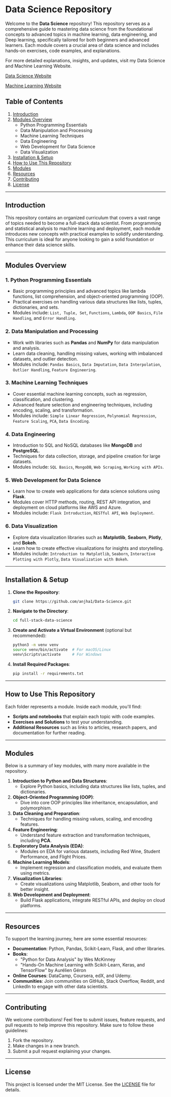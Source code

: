 # Data Science Repository

Welcome to the **Data Science** repository! This repository serves as a comprehensive guide to mastering data science from the foundational concepts to advanced topics in machine learning, data engineering, and Deep learning, specifically tailored for both beginners and advanced learners. Each module covers a crucial area of data science and includes hands-on exercises, code examples, and explanations.



For more detailed explanations, insights, and updates, visit my Data Science and Machine Learning Website.

[Data Science Website](https://sites.google.com/view/achhuta-nand-jha/data-science)

[Machine Learning Website](https://sites.google.com/view/achhuta-nand-jha/machine-learning)

## Table of Contents
1. [Introduction](#introduction)
2. [Modules Overview](#modules-overview)
   - Python Programming Essentials
   - Data Manipulation and Processing
   - Machine Learning Techniques
   - Data Engineering
   - Web Development for Data Science
   - Data Visualization
3. [Installation & Setup](#installation--setup)
4. [How to Use This Repository](#how-to-use-this-repository)
5. [Modules](#modules)
6. [Resources](#resources)
7. [Contributing](#contributing)
8. [License](#license)

---

## Introduction

This repository contains an organized curriculum that covers a vast range of topics needed to become a full-stack data scientist. From programming and statistical analysis to machine learning and deployment, each module introduces new concepts with practical examples to solidify understanding. This curriculum is ideal for anyone looking to gain a solid foundation or enhance their data science skills.

---

## Modules Overview

### 1. **Python Programming Essentials**
   - Basic programming principles and advanced topics like lambda functions, list comprehension, and object-oriented programming (OOP).
   - Practical exercises on handling various data structures like lists, tuples, dictionaries, and sets.
   - Modules include: `List, Tuple, Set`, `Functions`, `Lambda`, `OOP Basics`, `File Handling`, and `Error Handling`.

### 2. **Data Manipulation and Processing**
   - Work with libraries such as **Pandas** and **NumPy** for data manipulation and analysis.
   - Learn data cleaning, handling missing values, working with imbalanced datasets, and outlier detection.
   - Modules include: `Pandas Basics`, `Data Imputation`, `Data Interpolation`, `Outlier Handling`, `Feature Engineering`.

### 3. **Machine Learning Techniques**
   - Cover essential machine learning concepts, such as regression, classification, and clustering.
   - Advanced feature selection and engineering techniques, including encoding, scaling, and transformation.
   - Modules include: `Simple Linear Regression`, `Polynomial Regression`, `Feature Scaling`, `PCA`, `Data Encoding`.

### 4. **Data Engineering**
   - Introduction to SQL and NoSQL databases like **MongoDB** and **PostgreSQL**.
   - Techniques for data collection, storage, and pipeline creation for large datasets.
   - Modules include: `SQL Basics`, `MongoDB`, `Web Scraping`, `Working with APIs`.

### 5. **Web Development for Data Science**
   - Learn how to create web applications for data science solutions using **Flask**.
   - Modules cover HTTP methods, routing, REST API integration, and deployment on cloud platforms like AWS and Azure.
   - Modules include: `Flask Introduction`, `RESTful API`, `Web Deployment`.

### 6. **Data Visualization**
   - Explore data visualization libraries such as **Matplotlib**, **Seaborn**, **Plotly**, and **Bokeh**.
   - Learn how to create effective visualizations for insights and storytelling.
   - Modules include: `Introduction to Matplotlib`, `Seaborn`, `Interactive Plotting with Plotly`, `Data Visualization with Bokeh`.

---

## Installation & Setup

1. **Clone the Repository**:
   ```bash
   git clone https://github.com/anjha1/Data-Science.git
   ```
2. **Navigate to the Directory**:
   ```bash
   cd full-stack-data-science
   ```
3. **Create and Activate a Virtual Environment** (optional but recommended):
   ```bash
   python3 -m venv venv
   source venv/bin/activate  # For macOS/Linux
   venv\Scripts\activate     # For Windows
   ```
4. **Install Required Packages**:
   ```bash
   pip install -r requirements.txt
   ```

---

## How to Use This Repository

Each folder represents a module. Inside each module, you'll find:
- **Scripts and notebooks** that explain each topic with code examples.
- **Exercises and Solutions** to test your understanding.
- **Additional Resources** such as links to articles, research papers, and documentation for further reading.

---

## Modules

Below is a summary of key modules, with many more available in the repository.

1. **Introduction to Python and Data Structures**:
   - Explore Python basics, including data structures like lists, tuples, and dictionaries.
2. **Object-Oriented Programming (OOP)**:
   - Dive into core OOP principles like inheritance, encapsulation, and polymorphism.
3. **Data Cleaning and Preparation**:
   - Techniques for handling missing values, scaling, and encoding features.
4. **Feature Engineering**:
   - Understand feature extraction and transformation techniques, including **PCA**.
5. **Exploratory Data Analysis (EDA)**:
   - Modules on EDA for various datasets, including Red Wine, Student Performance, and Flight Prices.
6. **Machine Learning Models**:
   - Implement regression and classification models, and evaluate them using metrics.
7. **Visualization Libraries**:
   - Create visualizations using Matplotlib, Seaborn, and other tools for better insight.
8. **Web Development and Deployment**:
   - Build Flask applications, integrate RESTful APIs, and deploy on cloud platforms.

---

## Resources

To support the learning journey, here are some essential resources:
- **Documentation**: Python, Pandas, Scikit-Learn, Flask, and other libraries.
- **Books**:
   - "Python for Data Analysis" by Wes McKinney
   - "Hands-On Machine Learning with Scikit-Learn, Keras, and TensorFlow" by Aurélien Géron
- **Online Courses**: DataCamp, Coursera, edX, and Udemy.
- **Communities**: Join communities on GitHub, Stack Overflow, Reddit, and LinkedIn to engage with other data scientists.

---

## Contributing

We welcome contributions! Feel free to submit issues, feature requests, and pull requests to help improve this repository. Make sure to follow these guidelines:
1. Fork the repository.
2. Make changes in a new branch.
3. Submit a pull request explaining your changes.

---

## License

This project is licensed under the MIT License. See the [LICENSE](LICENSE) file for details.

